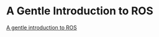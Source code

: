 A Gentle Introduction to ROS
===

[A gentle introduction to ROS](https://cse.sc.edu/~jokane/agitr/)


